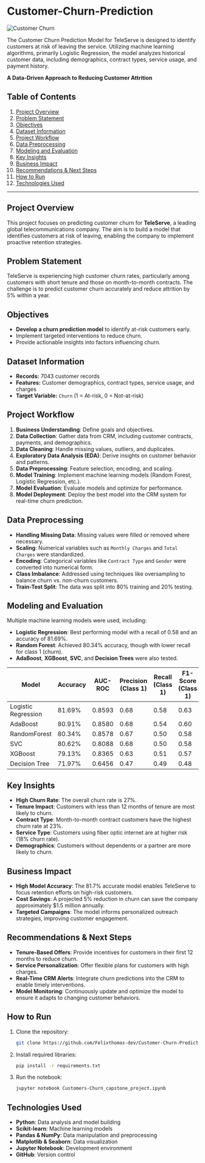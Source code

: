 # Customer-Churn-Prediction
![Customer Churn](https://encrypted-tbn0.gstatic.com/images?q=tbn:ANd9GcS7GUbX4KS8wKcH_BufZv0IDYxJoGfeDoMLrQ&s)  <!-- https://encrypted-tbn0.gstatic.com/images?q=tbn:ANd9GcS7GUbX4KS8wKcH_BufZv0IDYxJoGfeDoMLrQ&s -->

The Customer Churn Prediction Model for TeleServe is designed to identify customers at risk of leaving the service. Utilizing machine learning algorithms, primarily Logistic Regression, the model analyzes historical customer data, including demographics, contract types, service usage, and payment history.

**A Data-Driven Approach to Reducing Customer Attrition**

## Table of Contents

1. [Project Overview](#project-overview)
2. [Problem Statement](#problem-statement)
3. [Objectives](#objectives)
4. [Dataset Information](#dataset-information)
5. [Project Workflow](#project-workflow)
6. [Data Preprocessing](#data-preprocessing)
7. [Modeling and Evaluation](#modeling-and-evaluation)
8. [Key Insights](#key-insights)
9. [Business Impact](#business-impact)
10. [Recommendations & Next Steps](#recommendations--next-steps)
11. [How to Run](#how-to-run)
12. [Technologies Used](#technologies-used)

---

## Project Overview

This project focuses on predicting customer churn for **TeleServe**, a leading global telecommunications company. The aim is to build a model that identifies customers at risk of leaving, enabling the company to implement proactive retention strategies.

## Problem Statement

TeleServe is experiencing high customer churn rates, particularly among customers with short tenure and those on month-to-month contracts. The challenge is to predict customer churn accurately and reduce attrition by 5% within a year.

## Objectives

- **Develop a churn prediction model** to identify at-risk customers early.
- Implement targeted interventions to reduce churn.
- Provide actionable insights into factors influencing churn.

## Dataset Information

- **Records:** 7043 customer records
- **Features:** Customer demographics, contract types, service usage, and charges
- **Target Variable:** `Churn` (1 = At-risk, 0 = Not-at-risk)

## Project Workflow

1. **Business Understanding**: Define goals and objectives.
2. **Data Collection**: Gather data from CRM, including customer contracts, payments, and demographics.
3. **Data Cleaning**: Handle missing values, outliers, and duplicates.
4. **Exploratory Data Analysis (EDA)**: Derive insights on customer behavior and patterns.
5. **Data Preprocessing**: Feature selection, encoding, and scaling.
6. **Model Training**: Implement machine learning models (Random Forest, Logistic Regression, etc.).
7. **Model Evaluation**: Evaluate models and optimize for performance.
8. **Model Deployment**: Deploy the best model into the CRM system for real-time churn prediction.

## Data Preprocessing

- **Handling Missing Data**: Missing values were filled or removed where necessary.
- **Scaling**: Numerical variables such as `Monthly Charges` and `Total Charges` were standardized.
- **Encoding**: Categorical variables like `Contract Type` and `Gender` were converted into numerical form.
- **Class Imbalance**: Addressed using techniques like oversampling to balance churn vs. non-churn customers.
- **Train-Test Split**: The data was split into 80% training and 20% testing.

## Modeling and Evaluation

Multiple machine learning models were used, including:

- **Logistic Regression**: Best performing model with a recall of 0.58 and an accuracy of 81.69%.
- **Random Forest**: Achieved 80.34% accuracy, though with lower recall for class 1 (churn).
- **AdaBoost**, **XGBoost**, **SVC**, and **Decision Trees** were also tested.

| Model                | Accuracy | AUC-ROC | Precision (Class 1) | Recall (Class 1) | F1-Score (Class 1) |
|----------------------|----------|---------|---------------------|------------------|-------------------|
| Logistic Regression   | 81.69%   | 0.8593  | 0.68                | 0.58             | 0.63              |
| AdaBoost              | 80.91%   | 0.8580  | 0.68                | 0.54             | 0.60              |
| RandomForest          | 80.34%   | 0.8578  | 0.67                | 0.50             | 0.58              |
| SVC                   | 80.62%   | 0.8088  | 0.68                | 0.50             | 0.58              |
| XGBoost               | 79.13%   | 0.8365  | 0.63                | 0.51             | 0.57              |
| Decision Tree         | 71.97%   | 0.6456  | 0.47                | 0.49             | 0.48              |

## Key Insights

- **High Churn Rate**: The overall churn rate is 27%.
- **Tenure Impact**: Customers with less than 12 months of tenure are most likely to churn.
- **Contract Type**: Month-to-month contract customers have the highest churn rate at 23%.
- **Service Type**: Customers using fiber optic internet are at higher risk (18% churn rate).
- **Demographics**: Customers without dependents or a partner are more likely to churn.

## Business Impact

- **High Model Accuracy**: The 81.7% accurate model enables TeleServe to focus retention efforts on high-risk customers.
- **Cost Savings**: A projected 5% reduction in churn can save the company approximately $1.5 million annually.
- **Targeted Campaigns**: The model informs personalized outreach strategies, improving customer engagement.

## Recommendations & Next Steps

- **Tenure-Based Offers**: Provide incentives for customers in their first 12 months to reduce churn.
- **Service Personalization**: Offer flexible plans for customers with high charges.
- **Real-Time CRM Alerts**: Integrate churn predictions into the CRM to enable timely interventions.
- **Model Monitoring**: Continuously update and optimize the model to ensure it adapts to changing customer behaviors.

## How to Run

1. Clone the repository:
    ```bash
    git clone https://github.com/Felixthomas-dev/Customer-Churn-Prediction-
    ```
2. Install required libraries:
    ```bash
    pip install -r requirements.txt
    ```
3. Run the notebook:
    ```bash
    jupyter notebook Customers-Churn_capstone_project.ipynb
    ```

## Technologies Used

- **Python**: Data analysis and model building
- **Scikit-learn**: Machine learning models
- **Pandas & NumPy**: Data manipulation and preprocessing
- **Matplotlib & Seaborn**: Data visualization
- **Jupyter Notebook**: Development environment
- **GitHub**: Version control

